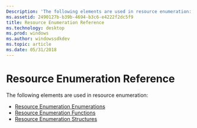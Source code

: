 ```yaml
---
Description: 'The following elements are used in resource enumeration:'
ms.assetid: 2490127b-b39b-4694-b3c6-e4222f2dc5f9
title: Resource Enumeration Reference
ms.technology: desktop
ms.prod: windows
ms.author: windowssdkdev
ms.topic: article
ms.date: 05/31/2018
---
```


# Resource Enumeration Reference

The following elements are used in resource enumeration:

-   [Resource Enumeration Enumerations](resource-enumeration-enumerations.md)
-   [Resource Enumeration Functions](resource-enumeration-functions.md)
-   [Resource Enumeration Structures](resource-enumeration-structures.md)

 

 



